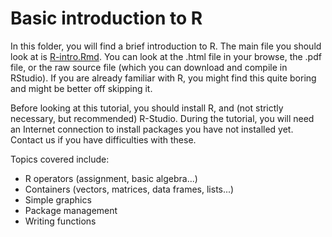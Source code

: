 # Basic introduction to R

In this folder, you will find a brief introduction to R.
The main file you should look at is [R-intro.Rmd](https://github.com/timotheenivalis/Rcode-Stats-Bubbles/blob/r-intro/1.IntroToR/R-intro.Rmd). You can look at the .html file in your browse, the .pdf file, or the raw source file (which you can download and compile in RStudio).
If you are already familiar with R, you might find this quite boring and might be better off skipping it.

Before looking at this tutorial, you should install R, and (not strictly necessary, but recommended) R-Studio. During the tutorial, you will need an Internet connection to install packages you have not installed yet.
Contact us if you have difficulties with these.

Topics covered include:
* R operators (assignment, basic algebra...)
* Containers (vectors, matrices, data frames, lists...)
* Simple graphics
* Package management
* Writing functions
